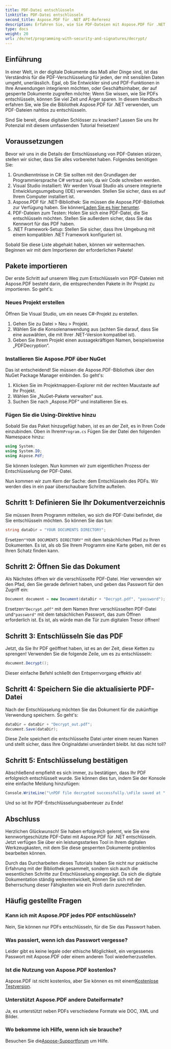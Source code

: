 ```yaml
---
title: PDF-Datei entschlüsseln
linktitle: PDF-Datei entschlüsseln
second_title: Aspose.PDF für .NET API-Referenz
description: Erfahren Sie, wie Sie PDF-Dateien mit Aspose.PDF für .NET sicher entschlüsseln. Erhalten Sie eine Schritt-für-Schritt-Anleitung zur Verbesserung Ihrer Dokumentenverwaltungsfähigkeiten.
type: docs
weight: 20
url: /de/net/programming-with-security-and-signatures/decrypt/
---
```

## Einführung

In einer Welt, in der digitale Dokumente das Maß aller Dinge sind, ist das Verständnis für die PDF-Verschlüsselung für jeden, der mit sensiblen Daten umgeht, unerlässlich. Egal, ob Sie Entwickler sind und PDF-Funktionen in Ihre Anwendungen integrieren möchten, oder Geschäftsinhaber, der auf gesperrte Dokumente zugreifen möchte: Wenn Sie wissen, wie Sie PDFs entschlüsseln, können Sie viel Zeit und Ärger sparen. In diesem Handbuch erfahren Sie, wie Sie die Bibliothek Aspose.PDF für .NET verwenden, um PDF-Dateien nahtlos zu entschlüsseln. 

Sind Sie bereit, diese digitalen Schlösser zu knacken? Lassen Sie uns Ihr Potenzial mit diesem umfassenden Tutorial freisetzen!

## Voraussetzungen

Bevor wir uns in die Details der Entschlüsselung von PDF-Dateien stürzen, stellen wir sicher, dass Sie alles vorbereitet haben. Folgendes benötigen Sie:

1. Grundkenntnisse in C#: Sie sollten mit den Grundlagen der Programmiersprache C# vertraut sein, da wir Code schreiben werden.
2. Visual Studio installiert: Wir werden Visual Studio als unsere integrierte Entwicklungsumgebung (IDE) verwenden. Stellen Sie sicher, dass es auf Ihrem Computer installiert ist.
3.  Aspose.PDF für .NET-Bibliothek: Sie müssen die Aspose.PDF-Bibliothek zur Verfügung haben. Sie können[Laden Sie es hier herunter](https://releases.aspose.com/pdf/net/).
4. PDF-Dateien zum Testen: Holen Sie sich eine PDF-Datei, die Sie entschlüsseln möchten. Stellen Sie außerdem sicher, dass Sie das Kennwort für das PDF haben. 
5. .NET Framework-Setup: Stellen Sie sicher, dass Ihre Umgebung mit einem kompatiblen .NET Framework konfiguriert ist.

Sobald Sie diese Liste abgehakt haben, können wir weitermachen. Beginnen wir mit dem Importieren der erforderlichen Pakete!

## Pakete importieren

Der erste Schritt auf unserem Weg zum Entschlüsseln von PDF-Dateien mit Aspose.PDF besteht darin, die entsprechenden Pakete in Ihr Projekt zu importieren. So geht's:

### Neues Projekt erstellen

Öffnen Sie Visual Studio, um ein neues C#-Projekt zu erstellen.

1. Gehen Sie zu Datei > Neu > Projekt.
2. Wählen Sie die Konsolenanwendung aus (achten Sie darauf, dass Sie eine auswählen, die mit Ihrer .NET-Version kompatibel ist).
3. Geben Sie Ihrem Projekt einen aussagekräftigen Namen, beispielsweise „PDFDecryption“.

### Installieren Sie Aspose.PDF über NuGet

Das ist entscheidend! Sie müssen die Aspose.PDF-Bibliothek über den NuGet Package Manager einbinden. So geht's:

1. Klicken Sie im Projektmappen-Explorer mit der rechten Maustaste auf Ihr Projekt.
2. Wählen Sie „NuGet-Pakete verwalten“ aus.
3. Suchen Sie nach „Aspose.PDF“ und installieren Sie es.

### Fügen Sie die Using-Direktive hinzu

 Sobald Sie das Paket hinzugefügt haben, ist es an der Zeit, es in Ihren Code einzubinden. Oben in Ihrem`Program.cs` Fügen Sie der Datei den folgenden Namespace hinzu:

```csharp
using System;
using System.IO;
using Aspose.Pdf;
```

Sie können loslegen. Nun kommen wir zum eigentlichen Prozess der Entschlüsselung der PDF-Datei.

Nun kommen wir zum Kern der Sache: dem Entschlüsseln des PDFs. Wir werden dies in ein paar überschaubare Schritte aufteilen.

## Schritt 1: Definieren Sie Ihr Dokumentverzeichnis

Sie müssen Ihrem Programm mitteilen, wo sich die PDF-Datei befindet, die Sie entschlüsseln möchten. So können Sie das tun:

```csharp
string dataDir = "YOUR DOCUMENTS DIRECTORY";
```

 Ersetzen`"YOUR DOCUMENTS DIRECTORY"` mit dem tatsächlichen Pfad zu Ihren Dokumenten. Es ist, als ob Sie Ihrem Programm eine Karte geben, mit der es Ihren Schatz finden kann.

## Schritt 2: Öffnen Sie das Dokument

Als Nächstes öffnen wir die verschlüsselte PDF-Datei. Hier verwenden wir den Pfad, den Sie gerade definiert haben, und geben das Passwort für den Zugriff ein:

```csharp
Document document = new Document(dataDir + "Decrypt.pdf", "password");
```

 Ersetzen`"Decrypt.pdf"` mit dem Namen Ihrer verschlüsselten PDF-Datei und`"password"` mit dem tatsächlichen Passwort, das zum Öffnen erforderlich ist. Es ist, als würde man die Tür zum digitalen Tresor öffnen!

## Schritt 3: Entschlüsseln Sie das PDF

Jetzt, da Sie Ihr PDF geöffnet haben, ist es an der Zeit, diese Ketten zu sprengen! Verwenden Sie die folgende Zeile, um es zu entschlüsseln:

```csharp
document.Decrypt();
```

Dieser einfache Befehl schließt den Entsperrvorgang effektiv ab!

## Schritt 4: Speichern Sie die aktualisierte PDF-Datei

Nach der Entschlüsselung möchten Sie das Dokument für die zukünftige Verwendung speichern. So geht's:

```csharp
dataDir = dataDir + "Decrypt_out.pdf";
document.Save(dataDir);
```

Diese Zeile speichert die entschlüsselte Datei unter einem neuen Namen und stellt sicher, dass Ihre Originaldatei unverändert bleibt. Ist das nicht toll?

## Schritt 5: Entschlüsselung bestätigen

Abschließend empfiehlt es sich immer, zu bestätigen, dass Ihr PDF erfolgreich entschlüsselt wurde. Sie können dies tun, indem Sie der Konsole eine einfache Meldung hinzufügen:

```csharp
Console.WriteLine("\nPDF file decrypted successfully.\nFile saved at " + dataDir);
```

Und so ist Ihr PDF-Entschlüsselungsabenteuer zu Ende!

## Abschluss

Herzlichen Glückwunsch! Sie haben erfolgreich gelernt, wie Sie eine kennwortgeschützte PDF-Datei mit Aspose.PDF für .NET entschlüsseln. Jetzt verfügen Sie über ein leistungsstarkes Tool in Ihrem digitalen Werkzeugkasten, mit dem Sie diese gesperrten Dokumente problemlos bearbeiten können.

Durch das Durcharbeiten dieses Tutorials haben Sie nicht nur praktische Erfahrung mit der Bibliothek gesammelt, sondern sich auch die wesentlichen Schritte zur Entschlüsselung eingeprägt. Da sich die digitale Dokumentation ständig weiterentwickelt, können Sie sich mit der Beherrschung dieser Fähigkeiten wie ein Profi darin zurechtfinden.

## Häufig gestellte Fragen

### Kann ich mit Aspose.PDF jedes PDF entschlüsseln?
Nein, Sie können nur PDFs entschlüsseln, für die Sie das Passwort haben.

### Was passiert, wenn ich das Passwort vergesse?
Leider gibt es keine legale oder ethische Möglichkeit, ein vergessenes Passwort mit Aspose.PDF oder einem anderen Tool wiederherzustellen.

### Ist die Nutzung von Aspose.PDF kostenlos?
 Aspose.PDF ist nicht kostenlos, aber Sie können es mit einem[Kostenlose Testversion](https://releases.aspose.com/).

### Unterstützt Aspose.PDF andere Dateiformate?
Ja, es unterstützt neben PDFs verschiedene Formate wie DOC, XML und Bilder.

### Wo bekomme ich Hilfe, wenn ich sie brauche?
 Besuchen Sie die[Aspose-Supportforum](https://forum.aspose.com/c/pdf/10) um Hilfe.